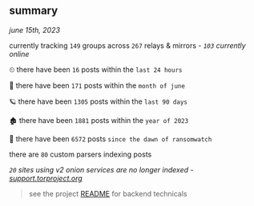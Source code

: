 
## summary
_june 15th, 2023_

currently tracking `149` groups across `267` relays & mirrors - _`103` currently online_

⏲ there have been `16` posts within the `last 24 hours`

🦈 there have been `171` posts within the `month of june`

🪐 there have been `1305` posts within the `last 90 days`

🏚 there have been `1881` posts within the `year of 2023`

🦕 there have been `6572` posts `since the dawn of ransomwatch`

there are `80` custom parsers indexing posts

_`20` sites using v2 onion services are no longer indexed - [support.torproject.org](https://support.torproject.org/onionservices/v2-deprecation/)_

> see the project [README](https://github.com/joshhighet/ransomwatch#ransomwatch--) for backend technicals
